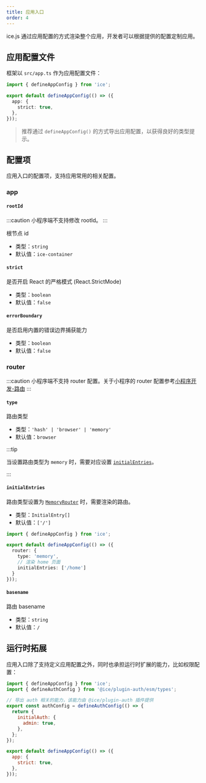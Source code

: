 ```yaml
---
title: 应用入口
order: 4
---
```


ice.js 通过应用配置的方式渲染整个应用，开发者可以根据提供的配置定制应用。

## 应用配置文件

框架以 `src/app.ts` 作为应用配置文件：

```ts
import { defineAppConfig } from 'ice';

export default defineAppConfig(() => ({
  app: {
    strict: true,
  },
}));
```

> 推荐通过 `defineAppConfig()` 的方式导出应用配置，以获得良好的类型提示。

## 配置项

应用入口的配置项，支持应用常用的相关配置。

### app

#### `rootId`

:::caution
小程序端不支持修改 rootId。
:::

根节点 id

- 类型：`string`
- 默认值：`ice-container`

#### `strict`

是否开启 React 的严格模式 (React.StrictMode)

- 类型：`boolean`
- 默认值：`false`

#### `errorBoundary`

是否启用内置的错误边界捕获能力

- 类型：`boolean`
- 默认值：`false`

### router

:::caution
小程序端不支持 router 配置。关于小程序的 router 配置参考[小程序开发-路由](../miniapp/router)
:::

#### `type` 

路由类型

- 类型：`'hash' | 'browser' | 'memory'`
- 默认值：`browser`

:::tip

当设置路由类型为 `memory` 时，需要对应设置 [`initialEntries`](#initialentries)。

:::

#### `initialEntries`

路由类型设置为 [`MemoryRouter`](https://reactrouter.com/en/main/router-components/memory-router#memoryrouter) 时，需要渲染的路由。

- 类型：`InitialEntry[]`
- 默认值：`['/']`

```ts
import { defineAppConfig } from 'ice';

export default defineAppConfig(() => ({
  router: {
    type: 'memory',
    // 渲染 home 页面
    initialEntries: ['/home']
  }
}));
```

#### `basename`

路由 basename

- 类型：`string`
- 默认值：`/`

## 运行时拓展

应用入口除了支持定义应用配置之外，同时也承担运行时扩展的能力，比如权限配置：

```js
import { defineAppConfig } from 'ice';
import { defineAuthConfig } from '@ice/plugin-auth/esm/types';

// 导出 auth 相关的能力，该能力由 @ice/plugin-auth 插件提供
export const authConfig = defineAuthConfig(() => {
  return {
    initialAuth: {
      admin: true,
    },
  };
});

export default defineAppConfig(() => ({
  app: {
    strict: true,
  },
}));
```

[//]: # (更多运行时插件能力，请参考[官方插件]&#40;/plugin/list/auth&#41;。)
